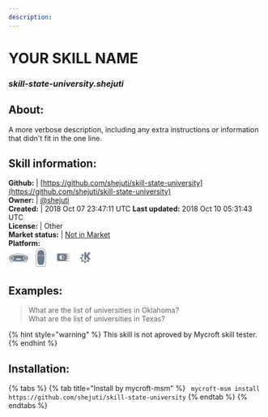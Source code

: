 ```yaml
---    
description:   
---    
```

# YOUR SKILL NAME  
### _skill-state-university.shejuti_  
## About:  
A more verbose description, including any extra instructions or
information that didn't fit in the one line.

## Skill information:  
**Github:** | [https://github.com/shejuti/skill-state-university](https://github.com/shejuti/skill-state-university)  
**Owner:** | [@shejuti](https://github.com/shejuti)  
**Created:** | 2018 Oct 07 23:47:11 UTC  **Last updated:** 2018 Oct 10 05:31:43 UTC  
**License:** | Other  
**Market status:** | [Not in Market](https://market.mycroft.ai/skill/)  
**Platform:**  
 ![](../.gitbook/assets/mark-1-icon.png)  ![](../.gitbook/assets/mark-2-icon.png)  ![](../.gitbook/assets/picroft-icon.png)  ![](../.gitbook/assets/kde.png)   
## Examples:  
> What are the list of universities in Oklahoma?  
> What are the list of universities in Texas?  
  
{% hint style="warning" %}
This skill is not aproved by Mycroft skill tester.
{% endhint %}
    
## Installation:  
{% tabs %}
{% tab title="Install by mycroft-msm" %}
``` mycroft-msm install https://github.com/shejuti/skill-state-university```
{% endtab %}
  {% endtabs %}
  